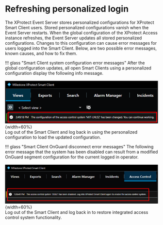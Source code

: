 # Refreshing personalized login

The XProtect Event Server stores personalized configurations for XProtect Smart Client users. Stored personalized configurations vanish when the Event Server restarts. When the global configuration of the XProtect Access instance refreshes, the Event Server updates all stored personalized configurations. Changes to this configuration can cause error messages for users logged into the Smart Client. Below, are two possible error messages, known causes, and how to fix them.

!!! glass "Smart Client system configuration error messages"
    After the global configuration updates, all open Smart Clients using a personalized configuration display the following info message.</br>
    </br>
    ![ConfigUpdateError](img/CXAL.rpl1.png){width=60%}
    </br>
    Log out of the Smart Client and log back in using the personalized configuration to load the updated configuration.

!!! glass "Smart Client OnGuard disconnect error messages"
    The following error message that the system has been disabled can result from a modified OnGuard segment configuration for the current logged in operator.</br>
    </br>
    ![OGDisconnect](img/CXAL.segmentchange.png){width=60%}
    </br>
    Log out of the Smart Client and log back in to restore integrated access control system functionality.
